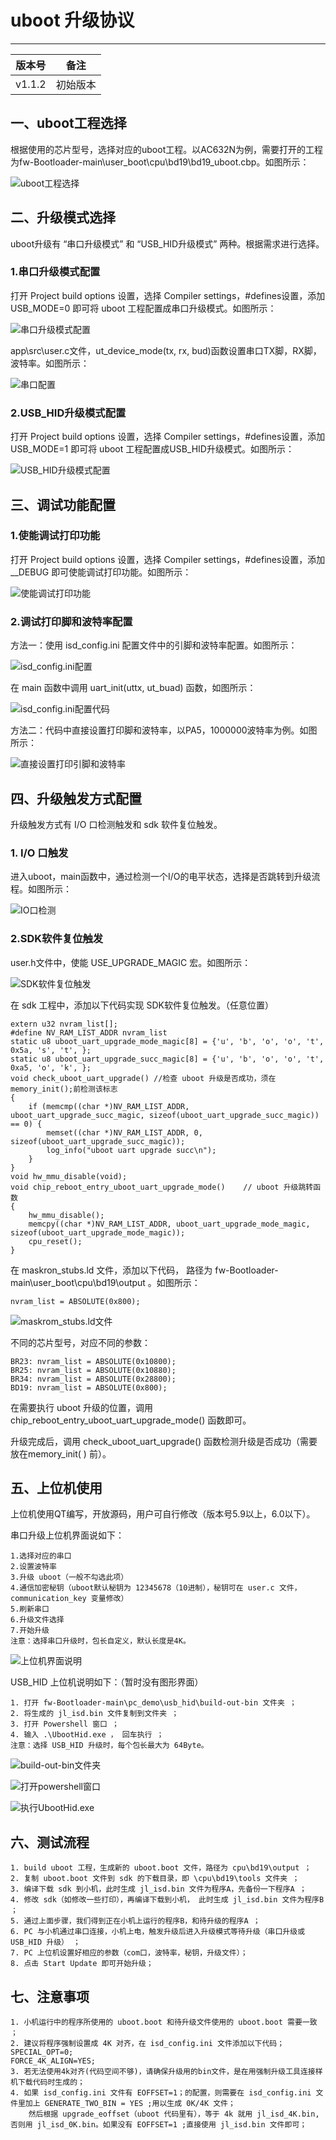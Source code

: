 # uboot 升级协议

---

| 版本号 | 备注     |
| ------ | -------- |
| v1.1.2 | 初始版本 |

## 一、uboot工程选择
根据使用的芯片型号，选择对应的uboot工程。以AC632N为例，需要打开的工程为fw-Bootloader-main\user_boot\cpu\bd19\bd19_uboot.cbp。如图所示：

![uboot工程选择](attch\uboot工程选择.png)

## 二、升级模式选择
uboot升级有 “串口升级模式” 和 “USB_HID升级模式” 两种。根据需求进行选择。
### 1.串口升级模式配置
打开 Project build options 设置，选择 Compiler settings，#defines设置，添加 USB_MODE=0 即可将 uboot 工程配置成串口升级模式。如图所示：

![串口升级模式配置](attch\串口升级模式配置.png)

app\src\user.c文件，ut_device_mode(tx, rx, bud)函数设置串口TX脚，RX脚，波特率。如图所示：

![串口配置](attch\串口配置.png)

### 2.USB_HID升级模式配置
打开 Project build options 设置，选择 Compiler settings，#defines设置，添加 USB_MODE=1 即可将 uboot 工程配置成USB_HID升级模式。如图所示：

![USB_HID升级模式配置](attch\USB_HID升级模式配置.png)

## 三、调试功能配置
### 1.使能调试打印功能
打开 Project build options 设置，选择 Compiler settings，#defines设置，添加 __DEBUG 即可使能调试打印功能。如图所示：

![使能调试打印功能](attch\使能调试打印功能.png)

### 2.调试打印脚和波特率配置
方法一：使用 isd_config.ini 配置文件中的引脚和波特率配置。如图所示：

![isd_config.ini配置](attch\isd_config.ini配置.png)

在 main 函数中调用 uart_init(uttx, ut_buad) 函数，如图所示：

![isd_config.ini配置代码](attch\isd_config.ini配置代码.png)

方法二：代码中直接设置打印脚和波特率，以PA5，1000000波特率为例。如图所示：

![直接设置打印引脚和波特率](attch\直接设置打印脚和波特率.png)

## 四、升级触发方式配置
升级触发方式有 I/O 口检测触发和 sdk 软件复位触发。
### 1. I/O 口触发
进入uboot，main函数中，通过检测一个I/O的电平状态，选择是否跳转到升级流程。如图所示：

![IO口检测](attch\IO口检测.png)

### 2.SDK软件复位触发
user.h文件中，使能 USE_UPGRADE_MAGIC 宏。如图所示：

![SDK软件复位触发](attch\SDK软件复位触发.png)

在 sdk 工程中，添加以下代码实现 SDK软件复位触发。（任意位置）

    extern u32 nvram_list[];
    #define NV_RAM_LIST_ADDR nvram_list
    static u8 uboot_uart_upgrade_mode_magic[8] = {'u', 'b', 'o', 'o', 't', 0x5a, 's', 't', };
    static u8 uboot_uart_upgrade_succ_magic[8] = {'u', 'b', 'o', 'o', 't', 0xa5, 'o', 'k', };
    void check_uboot_uart_upgrade() //检查 uboot 升级是否成功，须在 memory_init();前检测该标志
    {
        if (memcmp((char *)NV_RAM_LIST_ADDR, uboot_uart_upgrade_succ_magic, sizeof(uboot_uart_upgrade_succ_magic)) == 0) {
            memset((char *)NV_RAM_LIST_ADDR, 0, sizeof(uboot_uart_upgrade_succ_magic));
            log_info("uboot uart upgrade succ\n");
        }
    }
    void hw_mmu_disable(void);
    void chip_reboot_entry_uboot_uart_upgrade_mode()    // uboot 升级跳转函数
    {
        hw_mmu_disable();
        memcpy((char *)NV_RAM_LIST_ADDR, uboot_uart_upgrade_mode_magic, sizeof(uboot_uart_upgrade_mode_magic));
        cpu_reset();
    }

在 maskron_stubs.ld 文件，添加以下代码， 路径为 fw-Bootloader-main\user_boot\cpu\bd19\output 。如图所示：

    nvram_list = ABSOLUTE(0x800);

![maskrom_stubs.ld文件](attch\maskrom_stubs.ld文件.png)

不同的芯片型号，对应不同的参数：

    BR23: nvram_list = ABSOLUTE(0x10800);
    BR25: nvram_list = ABSOLUTE(0x10880);
    BR34: nvram_list = ABSOLUTE(0x28800);
    BD19: nvram_list = ABSOLUTE(0x800);

在需要执行 uboot 升级的位置，调用 chip_reboot_entry_uboot_uart_upgrade_mode() 函数即可。

升级完成后，调用 check_uboot_uart_upgrade() 函数检测升级是否成功（需要放在memory_init( ) 前）。

## 五、上位机使用
上位机使用QT编写，开放源码，用户可自行修改（版本号5.9以上，6.0以下）。

串口升级上位机界面说如下：

    1.选择对应的串口
    2.设置波特率
    3.升级 uboot（一般不勾选此项） 
    4.通信加密秘钥（uboot默认秘钥为 12345678（10进制），秘钥可在 user.c 文件，communication_key 变量修改）
    5.刷新串口
    6.升级文件选择
    7.开始升级
    注意：选择串口升级时，包长自定义，默认长度是4K。

![上位机界面说明](attch\上位机界面说明.png)

USB_HID 上位机说明如下：（暂时没有图形界面）

    1. 打开 fw-Bootloader-main\pc_demo\usb_hid\build-out-bin 文件夹 ；
    2. 将生成的 jl_isd.bin 文件复制到文件夹 ；
    3. 打开 Powershell 窗口 ；
    4. 输入 .\UbootHid.exe ， 回车执行 ；
    注意：选择 USB_HID 升级时，每个包长最大为 64Byte。

![build-out-bin文件夹](attch\build-out-bin文件夹.png)

![打开powershell窗口](attch\打开powershell窗口.png)

![执行UbootHid.exe](attch\执行UbootHid.exe.png)

## 六、测试流程
    1. build uboot 工程，生成新的 uboot.boot 文件，路径为 cpu\bd19\output ；
    2. 复制 uboot.boot 文件到 sdk 的下载目录，即 \cpu\bd19\tools 文件夹 ；
    3. 编译下载 sdk 到小机，此时生成 jl_isd.bin 文件为程序A，先备份一下程序A ；
    4. 修改 sdk（如修改一些打印），再编译下载到小机， 此时生成 jl_isd.bin 文件为程序B ；
    5. 通过上面步骤，我们得到正在小机上运行的程序B，和待升级的程序A ；
    6. PC 与小机通过串口连接，小机上电，触发升级后进入升级模式等待升级（串口升级或 USB_HID 升级） ；
    7. PC 上位机设置好相应的参数（com口，波特率，秘钥，升级文件）；
    8. 点击 Start Update 即可开始升级；

## 七、注意事项
    1. 小机运行中的程序所使用的 uboot.boot 和待升级文件使用的 uboot.boot 需要一致 ；
    2. 建议将程序强制设置成 4K 对齐，在 isd_config.ini 文件添加以下代码；
    SPECIAL_OPT=0; 
    FORCE_4K_ALIGN=YES;
    3. 若无法使用4k对齐(代码空间不够)，请确保升级用的bin文件，是在用强制升级工具连接样机下载代码时生成的；
    4. 如果 isd_config.ini 文件有 EOFFSET=1；的配置，则需要在 isd_config.ini 文件里加上 GENERATE_TWO_BIN = YES ;用以生成 0K/4K 文件；
        然后根据 upgrade_eoffset（uboot 代码里有），等于 4k 就用 jl_isd_4K.bin,否则用 jl_isd_0K.bin。如果没有 EOFFSET=1 ;直接使用 jl_isd.bin 文件即可；

